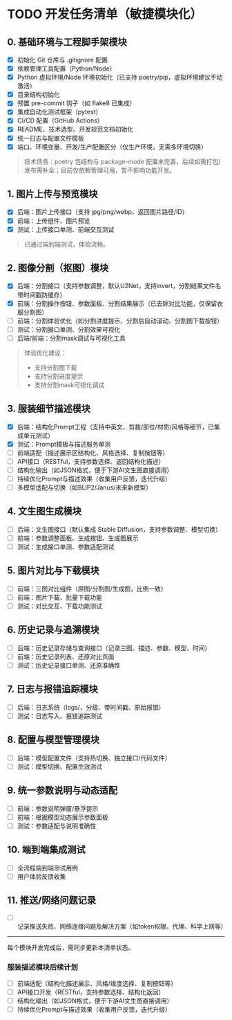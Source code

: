 # TODO 开发任务清单（敏捷模块化）

## 0. 基础环境与工程脚手架模块
- [x] 初始化 Git 仓库与 .gitignore 配置
- [x] 依赖管理工具配置（Python/Node）
- [x] Python 虚拟环境/Node 环境初始化（已支持 poetry/pip，虚拟环境建议手动激活）
- [x] 目录结构初始化
- [x] 预置 pre-commit 钩子（如 flake8 已集成）
- [x] 集成自动化测试框架（pytest）
- [x] CI/CD 配置（GitHub Actions）
- [x] README、技术选型、开发规范文档初始化
- [x] 统一日志与配置文件模板
- [x] 端口、环境变量、开发/生产配置区分（仅生产环境，无需多环境切换）

> 技术债务：poetry 包结构与 package-mode 配置未完善，后续如需打包/发布需补全；目前仅依赖管理可用，暂不影响功能开发。

## 1. 图片上传与预览模块
- [x] 后端：图片上传接口（支持 jpg/png/webp，返回图片路径/ID）
- [x] 前端：上传组件、图片预览
- [x] 测试：上传接口单测、前端交互测试

> 已通过端到端测试，体验流畅。

## 2. 图像分割（抠图）模块
- [x] 后端：分割接口（支持参数调整，默认U2Net，支持invert，分割结果文件名带时间戳防缓存）
- [x] 前端：分割操作按钮、参数面板、分割结果展示（已去除对比功能，仅保留衣服分割图）
- [ ] 前端：分割体验优化（如分割进度提示、分割后自动滚动、分割图下载按钮）
- [ ] 测试：分割接口单测、分割效果可视化
- [ ] 后端/前端：分割mask调试与可视化工具

> 体验优化建议：
> - 支持分割图下载
> - 支持分割进度提示
> - 支持分割mask可视化调试

## 3. 服装细节描述模块
- [x] 后端：结构化Prompt工程（支持中英文、剪裁/部位/材质/风格等细节，已集成单元测试）
- [x] 测试：Prompt模板与描述服务单测
- [ ] 前端适配（描述展示区结构化、风格选择、复制按钮等）
- [ ] API接口（RESTful，支持参数选择、返回结构化描述）
- [ ] 结构化输出（如JSON格式，便于下游AI文生图直接调用）
- [ ] 持续优化Prompt与描述效果（收集用户反馈，迭代升级）
- [ ] 多模型适配与切换（如BLIP2/Janus/未来新模型）

## 4. 文生图生成模块
- [ ] 后端：文生图接口（默认集成 Stable Diffusion，支持参数调整、模型切换）
- [ ] 前端：参数调整面板、生成按钮、生成图展示
- [ ] 测试：生成接口单测、参数适配测试

## 5. 图片对比与下载模块
- [ ] 前端：三图对比组件（原图/分割图/生成图，比例一致）
- [ ] 前端：图片下载、批量下载功能
- [ ] 测试：对比交互、下载功能测试

## 6. 历史记录与追溯模块
- [ ] 后端：历史记录存储与查询接口（记录三图、描述、参数、模型、时间）
- [ ] 前端：历史记录列表、还原对比页面
- [ ] 测试：历史记录接口单测、还原准确性

## 7. 日志与报错追踪模块
- [ ] 后端：日志系统（logs/，分级、带时间戳、原始报错）
- [ ] 测试：日志写入、报错追踪测试

## 8. 配置与模型管理模块
- [ ] 后端：模型配置文件（支持热切换、独立接口/代码文件）
- [ ] 测试：模型切换、配置生效测试

## 9. 统一参数说明与动态适配
- [ ] 前端：参数说明弹窗/悬浮提示
- [ ] 前端：根据模型动态展示参数面板
- [ ] 测试：参数适配与说明准确性

## 10. 端到端集成测试
- [ ] 全流程端到端测试用例
- [ ] 用户体验反馈收集

## 11. 推送/网络问题记录
- [ ] 记录推送失败、网络连接问题及解决方案（如token权限、代理、科学上网等）

---
每个模块开发完成后，需同步更新本清单状态。

### 服装描述模块后续计划
- [ ] 前端适配（结构化描述展示、风格/维度选择、复制按钮等）
- [ ] API接口开发（RESTful，支持参数选择、结构化返回）
- [ ] 结构化输出（如JSON格式，便于下游AI文生图直接调用）
- [ ] 持续优化Prompt与描述效果（收集用户反馈，迭代升级） 